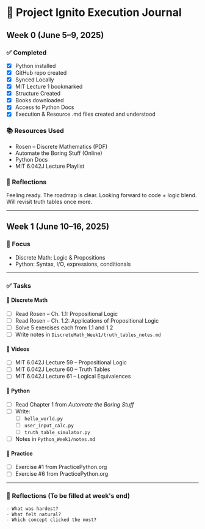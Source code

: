 # 🚀 Project Ignito Execution Journal

## Week 0 (June 5–9, 2025)

### ✅ Completed
- [x] Python installed
- [x] GitHub repo created
- [x] Synced Locally
- [x] MIT Lecture 1 bookmarked
- [x] Structure Created
- [x] Books downloaded
- [x] Access to Python Docs
- [x] Execution & Resource .md files created and understood

### 📚 Resources Used
- Rosen – Discrete Mathematics (PDF)
- Automate the Boring Stuff (Online)
- Python Docs
- MIT 6.042J Lecture Playlist

### 💭 Reflections
Feeling ready. The roadmap is clear. Looking forward to code + logic blend. Will revisit truth tables once more.

---

## Week 1 (June 10–16, 2025)

### 🎯 Focus
- Discrete Math: Logic & Propositions
- Python: Syntax, I/O, expressions, conditionals

---

### ✅ Tasks

#### 📘 Discrete Math
- [ ] Read Rosen – Ch. 1.1: Propositional Logic
- [ ] Read Rosen – Ch. 1.2: Applications of Propositional Logic
- [ ] Solve 5 exercises each from 1.1 and 1.2
- [ ] Write notes in `DiscreteMath_Week1/truth_tables_notes.md`

#### 🎥 Videos
- [ ] MIT 6.042J Lecture 59 – Propositional Logic
- [ ] MIT 6.042J Lecture 60 – Truth Tables
- [ ] MIT 6.042J Lecture 61 – Logical Equivalences

#### 🐍 Python
- [ ] Read Chapter 1 from *Automate the Boring Stuff*
- [ ] Write:
  - [ ] `hello_world.py`
  - [ ] `user_input_calc.py`
  - [ ] `truth_table_simulator.py`
- [ ] Notes in `Python_Week1/notes.md`

#### 🧪 Practice
- [ ] Exercise #1 from PracticePython.org
- [ ] Exercise #6 from PracticePython.org

---

### 💭 Reflections (To be filled at week's end)
```markdown
- What was hardest?
- What felt natural?
- Which concept clicked the most?
